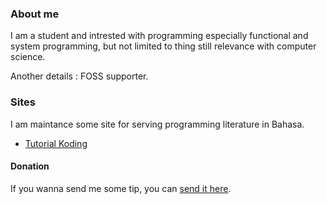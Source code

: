 ### About me

I am a student and intrested with programming especially functional and system programming,
 but not limited to thing still relevance with computer science.
 
Another details : FOSS supporter.

### Sites

I am maintance some site for serving programming literature in Bahasa.
- [Tutorial Koding](https://tutorialkoding.netlify.app)

#### Donation

If you wanna send me some tip, you can [send it here](https://saweria.co/onigura).
